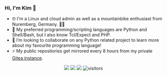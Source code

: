 ### Hi, I'm Kim 👋

- 🤓 I'm a Linux and cloud admin as well as a mountainbike enthusiast from Nuremberg, Germany. 🚵‍♂️
- 💙 My preferred programming/scripting languages are Python and Shell/Bash, but I also know Tcl/Expect and PHP.
- 👯 I’m looking to collaborate on any Python related project to learn more about my favourite programming language!
- ⚡ My public repositories get mirrored every 8 hours from my private [Gitea instance](https://git.pyas.de).

<div align="center">
  
[![](https://img.shields.io/badge/email-kim%40drechsel.xyz-blue?logo=appveyor)](mailto:kim@drechsel.xyz)
[![](https://img.shields.io/badge/blog-drechsel.xyz-blue?logo=appveyor)](https://drechsel.xyz)
[![](https://img.shields.io/badge/xing-find%20me%20on%20XING-blue?logo=appveyor)](https://www.xing.com/profile/KimOliver_Drechsel)
![visitors](https://visitor-badge.glitch.me/badge?page_id=kimdre.kimdre)

</div>
